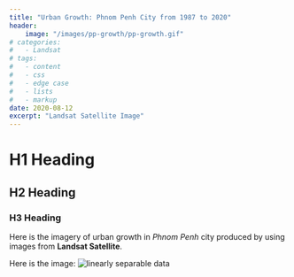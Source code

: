 ```yaml
---
title: "Urban Growth: Phnom Penh City from 1987 to 2020"
header:
    image: "/images/pp-growth/pp-growth.gif"
# categories:
#   - Landsat
# tags:
#   - content
#   - css
#   - edge case
#   - lists
#   - markup
date: 2020-08-12
excerpt: "Landsat Satellite Image"
---
```


# H1 Heading

## H2 Heading

### H3 Heading

Here is the imagery of urban growth in *Phnom Penh* city produced by using images from **Landsat Satellite**.

Here is the image:
<img src="{{ site.url }}{{ site.baseurl }}/images/pp-growth/pp-growth.gif" alt="linearly separable data">